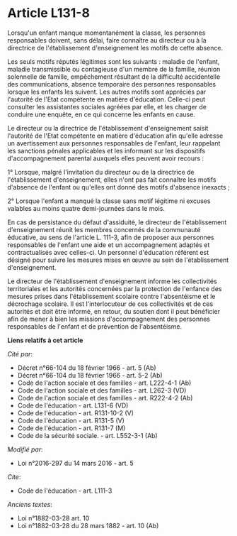 # Article L131-8

Lorsqu'un enfant manque momentanément la classe, les personnes responsables doivent, sans délai, faire connaître au directeur
ou à la directrice de l'établissement d'enseignement les motifs de cette absence. 

Les seuls motifs réputés légitimes sont les suivants : maladie de l'enfant, maladie transmissible ou contagieuse d'un membre
de la famille, réunion solennelle de famille, empêchement résultant de la difficulté accidentelle des communications, absence
temporaire des personnes responsables lorsque les enfants les suivent. Les autres motifs sont appréciés par l'autorité de
l'Etat compétente en matière d'éducation. Celle-ci peut consulter les assistantes sociales agréées par elle, et les charger
de conduire une enquête, en ce qui concerne les enfants en cause. 

Le directeur ou la directrice de l'établissement d'enseignement saisit l'autorité de l'Etat compétente en matière d'éducation
afin qu'elle adresse un avertissement aux personnes responsables de l'enfant, leur rappelant les sanctions pénales
applicables et les informant sur les dispositifs d'accompagnement parental auxquels elles peuvent avoir recours : 

1° Lorsque, malgré l'invitation du directeur ou de la directrice de l'établissement d'enseignement, elles n'ont pas fait
connaître les motifs d'absence de l'enfant ou qu'elles ont donné des motifs d'absence inexacts ; 

2° Lorsque l'enfant a manqué la classe sans motif légitime ni excuses valables au moins quatre demi-journées dans le mois. 

En cas de persistance du défaut d'assiduité, le directeur de l'établissement d'enseignement réunit les membres concernés de
la communauté éducative, au sens de l'article L. 111-3, afin de proposer aux personnes responsables de l'enfant une aide et
un accompagnement adaptés et contractualisés avec celles-ci. Un personnel d'éducation référent est désigné pour suivre les
mesures mises en œuvre au sein de l'établissement d'enseignement.

Le directeur de l'établissement d'enseignement informe les collectivités territoriales et les autorités concernées par la
protection de l'enfance des mesures prises dans l'établissement scolaire contre l'absentéisme et le décrochage scolaire. Il
est l'interlocuteur de ces collectivités et de ces autorités et doit être informé, en retour, du soutien dont il peut
bénéficier afin de mener à bien les missions d'accompagnement des personnes responsables de l'enfant et de prévention de
l'absentéisme.

**Liens relatifs à cet article**

_Cité par_:

  - Décret n°66-104 du 18 février 1966 - art. 5 (Ab)
  - Décret n°66-104 du 18 février 1966 - art. 5-2 (Ab)
  - Code de l'action sociale et des familles - art. L222-4-1 (Ab)
  - Code de l'action sociale et des familles - art. L262-3 (VD)
  - Code de l'action sociale et des familles - art. R222-4-2 (Ab)
  - Code de l'éducation - art. L131-6 (VD)
  - Code de l'éducation - art. R131-10-2 (V)
  - Code de l'éducation - art. R131-5 (V)
  - Code de l'éducation - art. R131-7 (M)
  - Code de la sécurité sociale. - art. L552-3-1 (Ab)

_Modifié par_:

  - Loi n°2016-297 du 14 mars 2016 - art. 5

_Cite_:

  - Code de l'éducation - art. L111-3

_Anciens textes_:

  - Loi n°1882-03-28 art. 10
  - Loi n°1882-03-28 du 28 mars 1882 - art. 10 (Ab)
